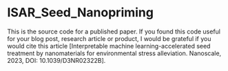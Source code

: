 # ISAR_Seed_Nanopriming
This is the source code for a published paper.
If you found this code useful for your blog post, research article or product, I would be grateful if you would cite this article [Interpretable machine learning-accelerated seed treatment by nanomaterials for environmental stress alleviation. Nanoscale, 2023, DOI: 10.1039/D3NR02322B].
